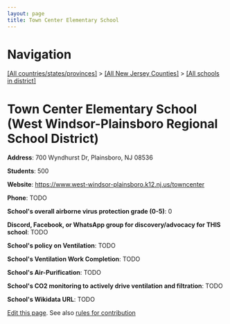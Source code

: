```yaml
---
layout: page
title: Town Center Elementary School
---
```

# Navigation

[[All countries/states/provinces]](../../..) > [[All New Jersey Counties]](../..) > [[All schools in district]](..)

# Town Center Elementary School (West Windsor-Plainsboro Regional School District)

**Address**: 700 Wyndhurst Dr, Plainsboro, NJ 08536

**Students**: 500

**Website**: <https://www.west-windsor-plainsboro.k12.nj.us/towncenter>

**Phone**: TODO

**School's overall airborne virus protection grade (0-5)**: 0

**Discord, Facebook, or WhatsApp group for discovery/advocacy for THIS school**: TODO

**School's policy on Ventilation**: TODO

**School's Ventilation Work Completion**: TODO

**School's Air-Purification**: TODO

**School's CO2 monitoring to actively drive ventilation and filtration**: TODO

**School's Wikidata URL**: TODO


[Edit this page](https://github.com/ventilate-schools/NJ/edit/main/./Mercer/West_Windsor-Plainsboro_Regional_School_District/Town_Center_Elementary_School.md). See also [rules for contribution](../../../contribution-rules/)